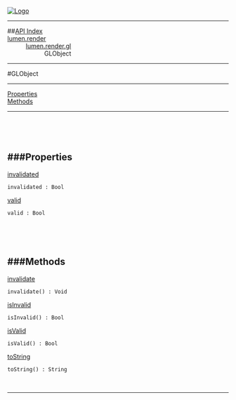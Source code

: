 
[![Logo](../../../../images/logo.png)](../../../../index.html)

---


##[API Index](../../../../api/index.html#lumen.render)   
[lumen.render](../)     
&emsp;&emsp;&emsp;[lumen.render.gl](./)   
&emsp;&emsp;&emsp;&emsp;&emsp;&emsp;GLObject

---

#GLObject


---


[Properties](#Properties)   
[Methods](#Methods)   


---

&nbsp;   

&nbsp;   

<a class="lift" name="Properties" ></a>
###Properties   
---
<a class="lift" name="invalidated" href="#invalidated">invalidated</a>



`invalidated : Bool`

<span class="small_desc_flat">  </span>   

<a class="lift" name="valid" href="#valid">valid</a>



`valid : Bool`

<span class="small_desc_flat">  </span>   

&nbsp;   

&nbsp;   

<a class="lift" name="Methods" ></a>
###Methods   
---
<a class="lift" name="invalidate" href="#invalidate">invalidate</a>



`invalidate() : Void`

<span class="small_desc_flat">  </span>   

<a class="lift" name="isInvalid" href="#isInvalid">isInvalid</a>



`isInvalid() : Bool`

<span class="small_desc_flat">  </span>   

<a class="lift" name="isValid" href="#isValid">isValid</a>



`isValid() : Bool`

<span class="small_desc_flat">  </span>   

<a class="lift" name="toString" href="#toString">toString</a>



`toString() : String`

<span class="small_desc_flat">  </span>   



&nbsp;
&nbsp;
&nbsp;

---  


&nbsp;   
&nbsp;   